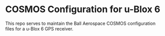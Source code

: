 # COSMOS Configuration for u-Blox 6
This repo serves to maintain the Ball Aerospace COSMOS configuration files for a u-Blox 6 GPS receiver.
